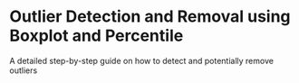 # Outlier Detection and Removal using Boxplot and Percentile
 A detailed step-by-step guide on how to detect and potentially remove outliers 
